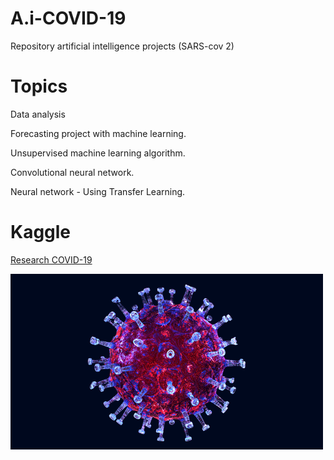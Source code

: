 

# A.i-COVID-19
Repository artificial intelligence projects (SARS-cov 2)

# Topics 
Data analysis

Forecasting project with machine learning.

Unsupervised machine learning algorithm.

Convolutional neural network.

Neural network - Using Transfer Learning.



# Kaggle
[Research COVID-19](https://www.kaggle.com/allen-institute-for-ai/CORD-19-research-challenge/)






![SARS-CoV-2](https://github.com/RafaelGallo/A.i-COVID-19/blob/main/giphy.gif)
